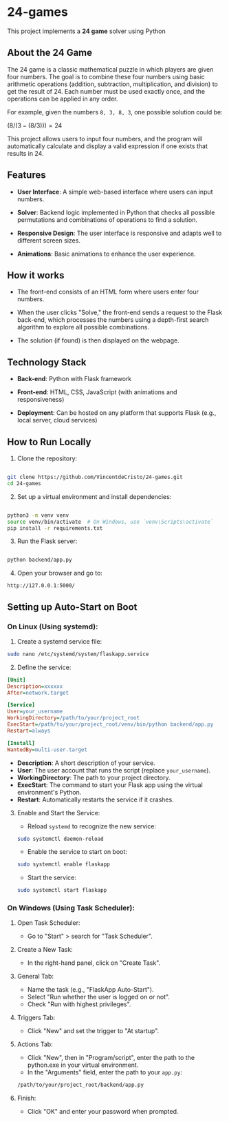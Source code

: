# 24-games

This project implements a **24 game** solver using Python

## About the 24 Game

The 24 game is a classic mathematical puzzle in which players are given four numbers. The goal is to combine these four numbers using basic arithmetic operations (addition, subtraction, multiplication, and division) to get the result of 24. Each number must be used exactly once, and the operations can be applied in any order.

For example, given the numbers `8, 3, 8, 3`, one possible solution could be:

$`(8 / (3 - (8 / 3))) = 24`$

This project allows users to input four numbers, and the program will automatically calculate and display a valid expression if one exists that results in 24.

## Features

- **User Interface**: A simple web-based interface where users can input numbers.

- **Solver**: Backend logic implemented in Python that checks all possible permutations and combinations of operations to find a solution.

- **Responsive Design**: The user interface is responsive and adapts well to different screen sizes.

- **Animations**: Basic animations to enhance the user experience.

## How it works

- The front-end consists of an HTML form where users enter four numbers.

- When the user clicks "Solve," the front-end sends a request to the Flask back-end, which processes the numbers using a depth-first search algorithm to explore all possible combinations.

- The solution (if found) is then displayed on the webpage.

## Technology Stack

- **Back-end**: Python with Flask framework

- **Front-end**: HTML, CSS, JavaScript (with animations and responsiveness)

- **Deployment**: Can be hosted on any platform that supports Flask (e.g., local server, cloud services)

## How to Run Locally

1. Clone the repository:

```bash

git clone https://github.com/VincentdeCristo/24-games.git
cd 24-games

```

2. Set up a virtual environment and install dependencies:

```bash

python3 -m venv venv
source venv/bin/activate  # On Windows, use `venv\Scripts\activate`
pip install -r requirements.txt

```

3. Run the Flask server:

```bash

python backend/app.py

```

4. Open your browser and go to:

```arduino
http://127.0.0.1:5000/
```

## Setting up Auto-Start on Boot

### On Linux (Using systemd):

1. Create a systemd service file:

```bash
sudo nano /etc/systemd/system/flaskapp.service
```

2. Define the service:

```ini
[Unit]
Description=xxxxxx
After=network.target

[Service]
User=your_username
WorkingDirectory=/path/to/your/project_root
ExecStart=/path/to/your/project_root/venv/bin/python backend/app.py
Restart=always

[Install]
WantedBy=multi-user.target
```

- **Description**: A short description of your service.
- **User**: The user account that runs the script (replace `your_username`).
- **WorkingDirectory**: The path to your project directory.
- **ExecStart**: The command to start your Flask app using the virtual environment's Python.
- **Restart**: Automatically restarts the service if it crashes.

3. Enable and Start the Service:

   - Reload `systemd` to recognize the new service:

   ```bash
   sudo systemctl daemon-reload
   ```

   - Enable the service to start on boot:

   ```bash
   sudo systemctl enable flaskapp
   ```

   - Start the service:

   ```bash
   sudo systemctl start flaskapp
   ```

### On Windows (Using Task Scheduler):

1. Open Task Scheduler:

   - Go to "Start" > search for "Task Scheduler".

2. Create a New Task:

   - In the right-hand panel, click on "Create Task".

3. General Tab:

   - Name the task (e.g., "FlaskApp Auto-Start").
   - Select "Run whether the user is logged on or not".
   - Check "Run with highest privileges".

4. Triggers Tab:

   - Click "New" and set the trigger to "At startup".

5. Actions Tab:

   - Click "New", then in "Program/script", enter the path to the python.exe in your virtual environment.
   - In the "Arguments" field, enter the path to your `app.py`:

   ```bash
   /path/to/your/project_root/backend/app.py
   ```

6. Finish:
   - Click "OK" and enter your password when prompted.
